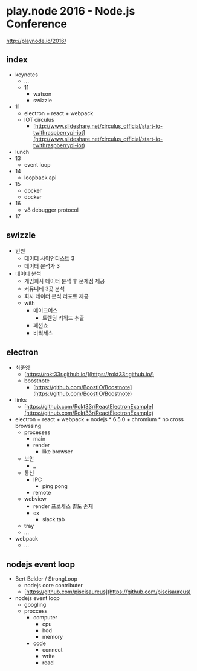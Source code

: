 # play.node 2016 - Node.js Conference
http://playnode.io/2016/

## index

* keynotes
    - ...
    - 11
        + watson
        + swizzle
* 11
    - electron + react + webpack
    - IOT circulus
        + [http://www.slideshare.net/circulus_official/start-io-twithraspberrypi-iot](http://www.slideshare.net/circulus_official/start-io-twithraspberrypi-iot)
* lunch
* 13
    - event loop
* 14
    - loopback api
* 15
    - docker
    - docker
* 16
    - v8 debugger protocol
* 17

## swizzle

* 인원
    - 데이터 사이언티스트 3
    - 데이터 분석가 3
* 데이터 분석
    - 게임회사 데이터 분석 후 문제점 제공
    - 커뮤니티 3곳 분석
    - 회사 데이터 분석 리포트 제공
    - with
        + 메이크어스
            * 트렌딩 키워드 추출
        + 패션쇼
        + 비썩세스

## electron

* 최준영
    - [https://rokt33r.github.io/](https://rokt33r.github.io/)
    - boostnote
        + [https://github.com/BoostIO/Boostnote](https://github.com/BoostIO/Boostnote)
* links
    - [https://github.com/Rokt33r/ReactElectronExample](https://github.com/Rokt33r/ReactElectronExample)
* electron + react + webpack
        + nodejs
            * 6.5.0
        + chromium
            * no cross browssing
    - processes
        + main
        + render
            * like browser
    - 보안
        + _
    - 통신
        + IPC
            * ping pong
        + remote
    - webview
        + render 프로세스 별도 존재
        + ex
            * slack tab
    - tray
    - ...
* webpack
    - ...

## nodejs event loop

* Bert Belder / StrongLoop
    - nodejs core contributer
    - [https://github.com/piscisaureus](https://github.com/piscisaureus)
* nodejs event loop
    - googling
    - proccess
        + computer
            * cpu
            * hdd
            * memory
        + code
            * connect
            * write
            * read